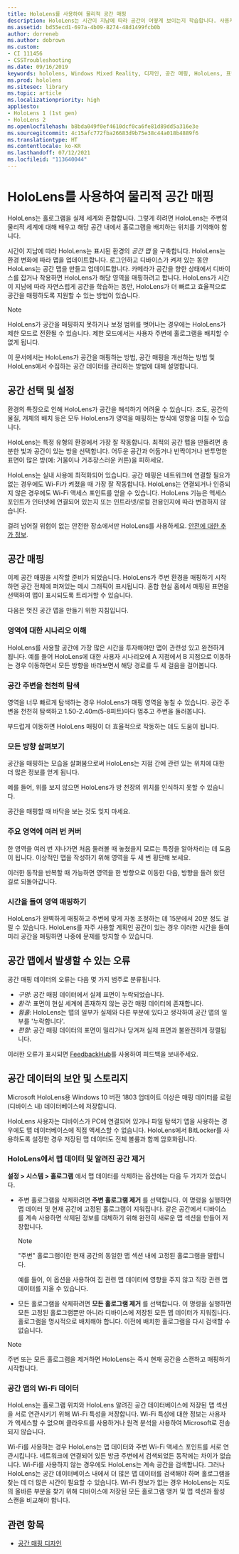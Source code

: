 ```yaml
---
title: HoloLens를 사용하여 물리적 공간 매핑
description: HoloLens는 시간이 지남에 따라 공간이 어떻게 보이는지 학습합니다. 사용자는 공간을 통해 특정 방식으로 HoloLens를 이동하여 이 프로세스를 용이하게 할 수 있습니다.
ms.assetid: bd55ecd1-697a-4b09-8274-48d1499fcb0b
author: dorreneb
ms.author: dobrown
ms.custom:
- CI 111456
- CSSTroubleshooting
ms.date: 09/16/2019
keywords: hololens, Windows Mixed Reality, 디자인, 공간 매핑, HoloLens, 표면 재구성, 메시, 헤드 추적, 매핑
ms.prod: hololens
ms.sitesec: library
ms.topic: article
ms.localizationpriority: high
appliesto:
- HoloLens 1 (1st gen)
- HoloLens 2
ms.openlocfilehash: b8bda049f0ef4610dcf0ca6fe81d89dd5a316e3e
ms.sourcegitcommit: 4c15afc772fba26683d9b75e38c44a018b4889f6
ms.translationtype: HT
ms.contentlocale: ko-KR
ms.lasthandoff: 07/12/2021
ms.locfileid: "113640044"
---
```

# <a name="map-physical-spaces-with-hololens"></a>HoloLens를 사용하여 물리적 공간 매핑

HoloLens는 홀로그램을 실제 세계와 혼합합니다. 그렇게 하려면 HoloLens는 주변의 물리적 세계에 대해 배우고 해당 공간 내에서 홀로그램을 배치하는 위치를 기억해야 합니다.

시간이 지남에 따라 HoloLens는 표시된 환경의 *공간 맵* 을 구축합니다.  HoloLens는 환경 변화에 따라 맵을 업데이트합니다. 로그인하고 디바이스가 켜져 있는 동안 HoloLens는 공간 맵을 만들고 업데이트합니다. 카메라가 공간을 향한 상태에서 디바이스를 잡거나 착용하면 HoloLens가 해당 영역을 매핑하려고 합니다. HoloLens가 시간이 지남에 따라 자연스럽게 공간을 학습하는 동안, HoloLens가 더 빠르고 효율적으로 공간을 매핑하도록 지원할 수 있는 방법이 있습니다.  

> [!NOTE]
> HoloLens가 공간을 매핑하지 못하거나 보정 범위를 벗어나는 경우에는 HoloLens가 제한 모드로 전환될 수 있습니다. 제한 모드에서는 사용자 주변에 홀로그램을 배치할 수 없게 됩니다.

이 문서에서는 HoloLens가 공간을 매핑하는 방법, 공간 매핑을 개선하는 방법 및 HoloLens에서 수집하는 공간 데이터를 관리하는 방법에 대해 설명합니다.

## <a name="choosing-and-setting-up-and-your-space"></a>공간 선택 및 설정

환경의 특징으로 인해 HoloLens가 공간을 해석하기 어려울 수 있습니다. 조도, 공간의 물질, 개체의 배치 등은 모두 HoloLens가 영역을 매핑하는 방식에 영향을 미칠 수 있습니다.

HoloLens는 특정 유형의 환경에서 가장 잘 작동합니다. 최적의 공간 맵을 만들려면 충분한 빛과 공간이 있는 방을 선택합니다. 어두운 공간과 어둡거나 반짝이거나 반투명한 표면이 많은 방(예: 거울이나 거추장스러운 커튼)을 피하세요.

HoloLens는 실내 사용에 최적화되어 있습니다. 공간 매핑은 네트워크에 연결할 필요가 없는 경우에도 Wi-Fi가 켜졌을 때 가장 잘 작동합니다. HoloLens는 연결되거나 인증되지 않은 경우에도 Wi-Fi 액세스 포인트를 얻을 수 있습니다. HoloLens 기능은 액세스 포인트가 인터넷에 연결되어 있는지 또는 인트라넷/로컬 전용인지에 따라 변경하지 않습니다.

걸려 넘어질 위험이 없는 안전한 장소에서만 HoloLens를 사용하세요. [안전에 대한 추가 정보](https://support.microsoft.com/help/4023454/safety-information).

## <a name="mapping-your-space"></a>공간 매핑

이제 공간 매핑을 시작할 준비가 되었습니다.  HoloLens가 주변 환경을 매핑하기 시작하면 공간 전체에 퍼져있는 메시 그래픽이 표시됩니다.  혼합 현실 홈에서 매핑된 표면을 선택하여 맵이 표시되도록 트리거할 수 있습니다.

다음은 멋진 공간 맵을 만들기 위한 지침입니다.

### <a name="understand-the-scenarios-for-the-area"></a>영역에 대한 시나리오 이해

HoloLens를 사용할 공간에 가장 많은 시간을 투자해야만 맵이 관련성 있고 완전하게 됩니다. 예를 들어 HoloLens에 대한 사용자 시나리오에 A 지점에서 B 지점으로 이동하는 경우 이동하면서 모든 방향을 바라보면서 해당 경로를 두 세 걸음을 걸어봅니다.  

### <a name="walk-slowly-around-the-space"></a>공간 주변을 천천히 탐색

영역을 너무 빠르게 탐색하는 경우 HoloLens가 매핑 영역을 놓칠 수 있습니다. 공간 주변을 천천히 탐색하고 1.50-2.40m(5-8피트)마다 멈추고 주변을 둘러봅니다.  

부드럽게 이동하면 HoloLens 매핑이 더 효율적으로 작동하는 데도 도움이 됩니다.

### <a name="look-in-all-directions"></a>모든 방향 살펴보기

공간을 매핑하는 모습을 살펴봄으로써 HoloLens는 지점 간에 관련 있는 위치에 대한 더 많은 정보를 얻게 됩니다.  

예를 들어, 위를 보지 않으면 HoloLens가 방 천장의 위치를 인식하지 못할 수 있습니다.  

공간을 매핑할 때 바닥을 보는 것도 잊지 마세요.

### <a name="cover-key-areas-multiple-times"></a>주요 영역에 여러 번 커버

한 영역을 여러 번 지나가면 처음 둘러볼 때 놓쳤을지 모르는 특징을 알아차리는 데 도움이 됩니다. 이상적인 맵을 작성하기 위해 영역을 두 세 번 횡단해 보세요.

이러한 동작을 반복할 때 가능하면 영역을 한 방향으로 이동한 다음, 방향을 돌려 왔던 길로 되돌아갑니다.

### <a name="take-your-time-mapping-the-area"></a>시간을 들여 영역 매핑하기

HoloLens가 완벽하게 매핑하고 주변에 맞게 자동 조정하는 데 15분에서 20분 정도 걸릴 수 있습니다. HoloLens를 자주 사용할 계획인 공간이 있는 경우 이러한 시간을 들여 미리 공간을 매핑하면 나중에 문제를 방지할 수 있습니다.  

## <a name="possible-errors-in-the-spatial-map"></a>공간 맵에서 발생할 수 있는 오류

공간 매핑 데이터의 오류는 다음 몇 가지 범주로 분류됩니다.

- *구멍*: 공간 매핑 데이터에서 실제 표면이 누락되었습니다.
- *환각*: 표면이 현실 세계에 존재하지 않는 공간 매핑 데이터에 존재합니다.
- *웜홀*: HoloLens는 맵의 일부가 실제와 다른 부분에 있다고 생각하여 공간 맵의 일부를 '누락합니다'.
- *편향*: 공간 매핑 데이터의 표면이 밀리거나 당겨져 실제 표면과 불완전하게 정렬됩니다.

이러한 오류가 표시되면 [FeedbackHub](hololens-feedback.md)를 사용하여 피드백을 보내주세요.

## <a name="security-and-storage-for-spatial-data"></a>공간 데이터의 보안 및 스토리지

Microsoft HoloLens용 Windows 10 버전 1803 업데이트 이상은 매핑 데이터를 로컬(디바이스 내) 데이터베이스에 저장합니다.

HoloLens 사용자는 디바이스가 PC에 연결되어 있거나 파일 탐색기 앱을 사용하는 경우에도 맵 데이터베이스에 직접 액세스할 수 없습니다. HoloLens에서 BitLocker를 사용하도록 설정한 경우 저장된 맵 데이터도 전체 볼륨과 함께 암호화됩니다.

### <a name="remove-map-data-and-known-spaces-from-hololens"></a>HoloLens에서 맵 데이터 및 알려진 공간 제거

**설정 > 시스템 > 홀로그램** 에서 맵 데이터를 삭제하는 옵션에는 다음 두 가지가 있습니다.

- 주변 홀로그램을 삭제하려면 **주변 홀로그램 제거** 를 선택합니다. 이 명령을 실행하면 맵 데이터 및 현재 공간에 고정된 홀로그램이 지워집니다. 같은 공간에서 디바이스를 계속 사용하면 삭제된 정보를 대체하기 위해 완전히 새로운 맵 섹션을 만들어 저장합니다.

   > [!NOTE]
   > "주변" 홀로그램이란 현재 공간의 동일한 맵 섹션 내에 고정된 홀로그램을 말합니다.

   예를 들어, 이 옵션을 사용하여 집 관련 맵 데이터에 영향을 주지 않고 직장 관련 맵 데이터를 지울 수 있습니다.

- 모든 홀로그램을 삭제하려면 **모든 홀로그램 제거** 를 선택합니다. 이 명령을 실행하면 모든 고정된 홀로그램뿐만 아니라 디바이스에 저장된 모든 맵 데이터가 지워집니다. 홀로그램을 명시적으로 배치해야 합니다. 이전에 배치한 홀로그램을 다시 검색할 수 없습니다.

> [!NOTE]
> 주변 또는 모든 홀로그램을 제거하면 HoloLens는 즉시 현재 공간을 스캔하고 매핑하기 시작합니다.

### <a name="wi-fi-data-in-spatial-maps"></a>공간 맵의 Wi-Fi 데이터

HoloLens는 홀로그램 위치와 HoloLens 알려진 공간 데이터베이스에 저장된 맵 섹션을 서로 연관시키기 위해 Wi-Fi 특성을 저장합니다. Wi-Fi 특성에 대한 정보는 사용자가 액세스할 수 없으며 클라우드를 사용하거나 원격 분석을 사용하여 Microsoft로 전송되지 않습니다.

Wi-Fi를 사용하는 경우 HoloLens는 맵 데이터와 주변 Wi-Fi 액세스 포인트를 서로 연관시킵니다. 네트워크에 연결되어 있든 방금 주변에서 검색되었든 동작에는 차이가 없습니다. Wi-Fi를 사용하지 않는 경우에도 HoloLens는 계속 공간을 검색합니다. 그러나 HoloLens는 공간 데이터베이스 내에서 더 많은 맵 데이터를 검색해야 하며 홀로그램을 찾는 데 더 많은 시간이 필요할 수 있습니다. Wi-Fi 정보가 없는 경우 HoloLens는 지도의 올바른 부분을 찾기 위해 디바이스에 저장된 모든 홀로그램 앵커 및 맵 섹션과 활성 스캔을 비교해야 합니다.

## <a name="related-topics"></a>관련 항목

- [공간 매핑 디자인](/windows/mixed-reality/spatial-mapping)

